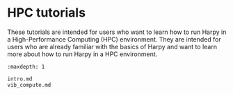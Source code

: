 # HPC tutorials

These tutorials are intended for users who want to learn how to run Harpy in a High-Performance Computing (HPC) environment. They are intended for users who are already familiar with the basics of Harpy and want to learn more about how to run Harpy in a HPC environment.

```{toctree}
:maxdepth: 1

intro.md
vib_compute.md
```
